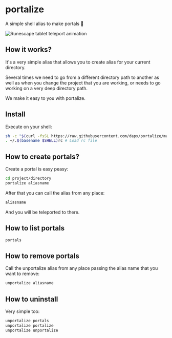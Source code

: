 # portalize

A simple shell alias to make portals 🧙

![Runescape tablet teleport animation](https://oldschool.runescape.wiki/images/1/1a/Teleport_Tablet.gif)

## How it works?

It's a very simple alias that allows you to create alias for your current directory.

Several times we need to go from a different directory path to another as well as when you change the project that you are working, or needs to go working on a very deep directory path.

We make it easy to you with portalize.

## Install

Execute on your shell:

```sh
sh -c "$(curl -fsSL https://raw.githubusercontent.com/dapx/portalize/master/install.sh)"
. ~/.$(basename $SHELL)rc # Load rc file
```

## How to create portals?

Create a portal is easy peasy:

```sh
cd project/directory
portalize aliasname
```

After that you can call the alias from any place:

```sh
aliasname
```

And you will be teleported to there.

## How to list portals

```sh
portals
```

## How to remove portals

Call the unportalize alias from any place passing the alias name that you want to remove:

```sh
unportalize aliasname
```

## How to uninstall

Very simple too:

```sh
unportalize portals
unportalize portalize
unportalize unportalize
```
